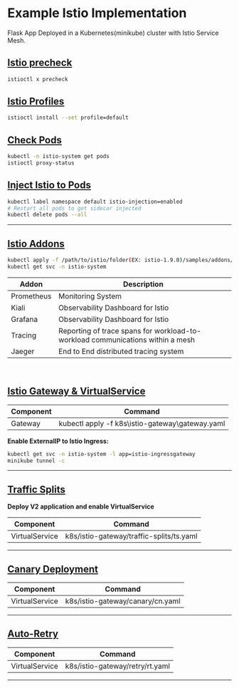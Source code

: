 # Example Istio Implementation

Flask App Deployed in a Kubernetes(minikube) cluster with Istio Service Mesh.

## <u>Istio precheck</u>

```bash
istioctl x precheck
```

## <u>[Istio Profiles](https://istio.io/latest/docs/setup/additional-setup/config-profiles/)</u>

```bash
istioctl install --set profile=default
```

## <u>Check Pods</u>

```bash
kubectl -n istio-system get pods
istioctl proxy-status
```

## <u>Inject Istio to Pods</u>

```bash
kubectl label namespace default istio-injection=enabled
# Restart all pods to get sidecar injected
kubectl delete pods --all
```

---

## <u>Istio Addons</u>

```bash
kubectl apply -f /path/to/istio/folder(EX: istio-1.9.0)/samples/addons/
kubectl get svc -n istio-system
```

Addon  | Description
------------ | -------------
Prometheus | Monitoring System
Kiali |  Observability Dashboard for Istio
Grafana | Observability Dashboard for Istio
Tracing | Reporting of trace spans for workload-to-workload communications within a mesh
Jaeger | End to End distributed tracing system

</br>

## <u>Istio Gateway & VirtualService</u>

Component | Command
------------ | -------------
Gateway | kubectl apply -f k8s\istio-gateway\gateway.yaml

**Enable ExternalIP to Istio Ingress:**

```bash
kubectl get svc -n istio-system -l app=istio-ingressgateway
minikube tunnel -c
```

---

## <u>Traffic Splits</u>

**Deploy V2 application and enable VirtualService**

Component | Command
------------ | -------------
VirtualService | k8s/istio-gateway/traffic-splits/ts.yaml

---

## <u>Canary Deployment</u>

Component | Command
------------ | -------------
VirtualService | k8s/istio-gateway/canary/cn.yaml

---

## <u>Auto-Retry</u>

Component | Command
------------ | -------------
VirtualService | k8s/istio-gateway/retry/rt.yaml

---
